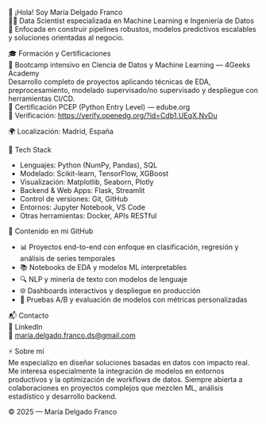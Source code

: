 👋 ¡Hola! Soy María Delgado Franco  
👩‍💻 Data Scientist especializada en Machine Learning e Ingeniería de Datos  
🧠 Enfocada en construir pipelines robustos, modelos predictivos escalables y soluciones orientadas al negocio.

🎓 Formación y Certificaciones  
📘 Bootcamp intensivo en Ciencia de Datos y Machine Learning — 4Geeks Academy  
Desarrollo completo de proyectos aplicando técnicas de EDA, preprocesamiento, modelado supervisado/no supervisado y despliegue con herramientas CI/CD.  
📜 Certificación PCEP (Python Entry Level) — edube.org  
🔗 Verificación: https://verify.openedg.org/?id=Cdb1.UEqX.NvDu

🌍 Localización: Madrid, España

🔧 Tech Stack  
- Lenguajes: Python (NumPy, Pandas), SQL  
- Modelado: Scikit-learn, TensorFlow, XGBoost  
- Visualización: Matplotlib, Seaborn, Plotly  
- Backend & Web Apps: Flask, Streamlit  
- Control de versiones: Git, GitHub  
- Entornos: Jupyter Notebook, VS Code  
- Otras herramientas: Docker, APIs RESTful

📂 Contenido en mi GitHub  
- 📊 Proyectos end-to-end con enfoque en clasificación, regresión y análisis de series temporales  
- 📚 Notebooks de EDA y modelos ML interpretables  
- 🔍 NLP y minería de texto con modelos de lenguaje  
- 🌐 Dashboards interactivos y despliegue en producción  
- 🧪 Pruebas A/B y evaluación de modelos con métricas personalizadas

📬 Contacto  
💼 LinkedIn  
📧 maria.delgado.franco.ds@gmail.com

⚡ Sobre mí  
Me especializo en diseñar soluciones basadas en datos con impacto real. Me interesa especialmente la integración de modelos en entornos productivos y la optimización de workflows de datos. Siempre abierta a colaboraciones en proyectos complejos que mezclen ML, análisis estadístico y desarrollo backend.

© 2025 — María Delgado Franco
